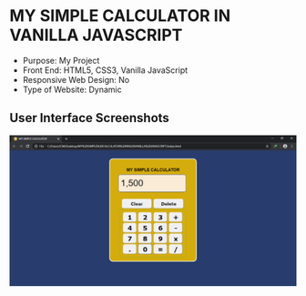 # MY SIMPLE CALCULATOR IN VANILLA JAVASCRIPT

* Purpose: My Project
* Front End: HTML5, CSS3, Vanilla JavaScript
* Responsive Web Design: No
* Type of Website: Dynamic

<h2> User Interface Screenshots </h2> 
  <img src="SCREENSHOT/PIC1.png">
    
